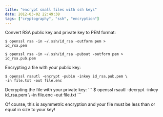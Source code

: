 ```yaml
---
title: "encrypt small files with ssh keys"
date: 2012-03-02 22:49:38
tags: ["cryptography", "ssh", "encryption"]
---
```


<p>
Convert RSA public key and private key to PEM format:

```
$ openssl rsa -in ~/.ssh/id_rsa -outform pem > 
id_rsa.pem

$ openssl rsa -in ~/.ssh/id_rsa -pubout -outform pem >
id_rsa.pub.pem
```
</p>

<p>
Encrypting a file with your public key:

```
$ openssl rsautl -encrypt -pubin -inkey id_rsa.pub.pem \
-in file.txt -out file.enc
```
</p>

<p>
Decrypting the file with your private key:
```
$ openssl rsautl -decrypt -inkey id_rsa.pem \
-in file.enc -out file.txt
```
</p>

<p> 
Of course, this is asymmetric encryption and your file must be less than or equal in size to your key!
</p>

